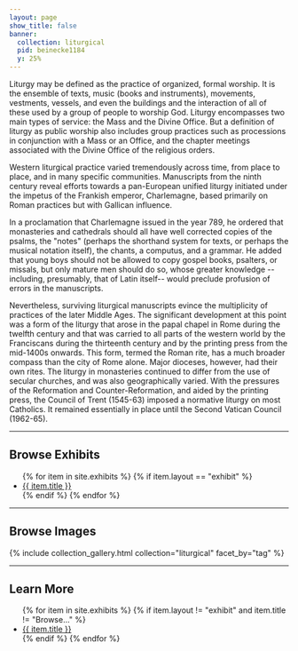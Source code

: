 ```yaml
---
layout: page
show_title: false
banner:
  collection: liturgical
  pid: beinecke1184
  y: 25%
---
```


Liturgy may be defined as the practice of organized, formal worship. It is the ensemble of texts, music (books and instruments), movements, vestments, vessels, and even the buildings and the interaction of all of these used by a group of people to worship God. Liturgy encompasses two main types of service: the Mass and the Divine Office. But a definition of liturgy as public worship also includes group practices such as processions in conjunction with a Mass or an Office, and the chapter meetings associated with the Divine Office of the religious orders.

Western liturgical practice varied tremendously across time, from place to place, and in many specific communities. Manuscripts from the ninth century reveal efforts towards a pan-European unified liturgy initiated under the impetus of the Frankish emperor, Charlemagne, based primarily on Roman practices but with Gallican influence.

In a proclamation that Charlemagne issued in the year 789, he ordered that monasteries and cathedrals should all have well corrected copies of the psalms, the "notes" (perhaps the shorthand system for texts, or perhaps the musical notation itself), the chants, a computus, and a grammar. He added that young boys should not be allowed to copy gospel books, psalters, or missals, but only mature men should do so, whose greater knowledge --including, presumably, that of Latin itself-- would preclude profusion of errors in the manuscripts.

Nevertheless, surviving liturgical manuscripts evince the multiplicity of practices of the later Middle Ages. The significant development at this point was a form of the liturgy that arose in the papal chapel in Rome during the twelfth century and that was carried to all parts of the western world by the Franciscans during the thirteenth century and by the printing press from the mid-1400s onwards. This form, termed the Roman rite, has a much broader compass than the city of Rome alone. Major dioceses, however, had their own rites. The liturgy in monasteries continued to differ from the use of secular churches, and was also geographically varied. With the pressures of the Reformation and Counter-Reformation, and aided by the printing press, the Council of Trent (1545-63) imposed a normative liturgy on most Catholics. It remained essentially in place until the Second Vatican Council (1962-65).

<!-- Note: On the following pages, all manuscript citations are understood to be held by Columbia University, Rare Book and Manuscript Library. -->

---

## Browse Exhibits

<ul>
	{% for item in site.exhibits %}
		{% if item.layout == "exhibit" %}
		<li><a href="{{ site.baseurl }}{{ item.permalink }}">{{ item.title }}</a></li>
		{% endif %}
	{% endfor %}
</ul>

---

## Browse Images

{% include collection_gallery.html collection="liturgical" facet_by="tag" %}

---

## Learn More

<ul>
	{% for item in site.exhibits %}
		{% if item.layout != "exhibit" and item.title != "Browse..." %}
		<li><a href="{{ site.baseurl }}{{ item.permalink }}">{{ item.title }}</a></li>
		{% endif %}
	{% endfor %}
</ul>
